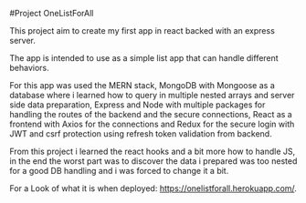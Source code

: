 #Project OneListForAll

This project aim to create my first app in react backed with an express server.

The app is intended to use as a simple list app that can handle different behaviors.

For this app was used the MERN stack, MongoDB with Mongoose as a database where i learned how to query in multiple nested arrays and server side data preparation, Express and Node with multiple packages for handling the routes of the backend and the secure connections, React as a frontend with Axios for the connections and Redux for the secure login with JWT and csrf protection using refresh token validation from backend.

From this project i learned the react hooks and a bit more how to handle JS, in the end the worst part was to discover the data i prepared was too nested for a good DB handling and i was forced to change it a bit.

For a Look of what it is when deployed: https://onelistforall.herokuapp.com/.





